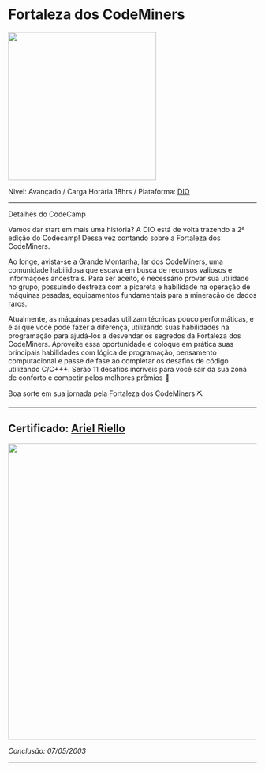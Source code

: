 # Fortaleza dos CodeMiners

<img src='imagens\codecamp.png' width='300'>

Nivel: Avançado / Carga Horária 18hrs / Plataforma: [DIO](https://www.dio.me)

---
Detalhes do CodeCamp

Vamos dar start em mais uma história? A DIO está de volta trazendo a 2ª edição do Codecamp! Dessa vez contando sobre a Fortaleza dos CodeMiners.

Ao longe, avista-se a Grande Montanha, lar dos CodeMiners, uma comunidade habilidosa que escava em busca de recursos valiosos e informações ancestrais. Para ser aceito, é necessário provar sua utilidade no grupo, possuindo destreza com a picareta e habilidade na operação de máquinas pesadas, equipamentos fundamentais para a mineração de dados raros.

Atualmente, as máquinas pesadas utilizam técnicas pouco performáticas, e é aí que você pode fazer a diferença, utilizando suas habilidades na programação para ajudá-los a desvendar os segredos da Fortaleza dos CodeMiners. Aproveite essa oportunidade e coloque em prática suas principais habilidades com lógica de programação, pensamento computacional e passe de fase ao completar os desafios de código utilizando C/C+++. Serão 11 desafios incríveis para você sair da sua zona de conforto e competir pelos melhores prêmios 🤩

Boa sorte em sua jornada pela Fortaleza dos CodeMiners ⛏️

---

## Certificado: [Ariel Riello](https://www.dio.me/certificate/AC2DBFF4/share)

<img src="https://hermes.digitalinnovation.one/certificates/cover/AC2DBFF4.jpg" width="600">

*Conclusão: 07/05/2003*

---